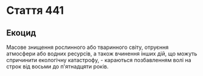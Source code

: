 Cтаття 441
====
Екоцид
----
Масове знищення рослинного або тваринного світу, отруєння атмосфери або водних ресурсів, а також вчинення інших дій, що можуть спричинити екологічну катастрофу, -
караються позбавленням волі на строк від восьми до п'ятнадцяти років.
